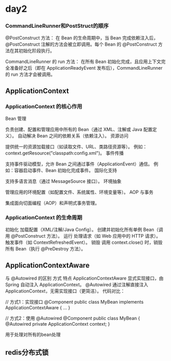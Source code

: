 # day2

### CommandLineRunner和PostStruct的顺序

@PostConstruct 方法：
在 Bean 的生命周期中，当 Bean 完成依赖注入后，@PostConstruct 注解的方法会被立即调用。每个 Bean 的 @PostConstruct
方法在其初始化阶段执行。

CommandLineRunner 的 run 方法：
在所有 Bean 初始化完成，且应用上下文完全准备好之后（即在 ApplicationReadyEvent 发布后），CommandLineRunner 的 run 方法才会被调用。

## ApplicationContext

### ApplicationContext 的核心作用

Bean 管理

负责创建、配置和管理应用中所有的 Bean（通过 XML、注解或 Java 配置定义）。
自动解决 Bean 之间的依赖关系（依赖注入）。
资源访问

提供统一的资源加载接口（如读取文件、URL、类路径资源等）。
例如：context.getResource("classpath:config.xml")。
事件传播

支持事件驱动模型，允许 Bean 之间通过事件（ApplicationEvent）通信。
例如：容器启动事件、Bean 初始化完成事件。
国际化支持

支持多语言消息（通过 MessageSource 接口）。
环境抽象

管理应用的环境配置（如配置文件、系统属性、环境变量等）。
AOP 与事务

集成面向切面编程（AOP）和声明式事务管理。

### ApplicationContext 的生命周期

初始化
加载配置（XML/注解/Java Config）。
创建并初始化所有单例 Bean（调用 @PostConstruct 方法）。
运行
处理请求（如 Web 应用中的 HTTP 请求）。
触发事件（如 ContextRefreshedEvent）。
销毁
调用 context.close() 时，销毁所有 Bean（执行 @PreDestroy 方法）。

## ApplicationContextAware

与 @Autowired 的区别
方式 特点
ApplicationContextAware 显式实现接口，由 Spring 自动注入 ApplicationContext。
@Autowired 通过注解直接注入 ApplicationContext，无需实现接口（更简洁）。
代码对比：

// 方式1：实现接口
@Component
public class MyBean implements ApplicationContextAware { ... }

// 方式2：使用 @Autowired
@Component
public class MyBean {
@Autowired
private ApplicationContext context;
}

用于处理对所有的bean处理

## redis分布式锁

